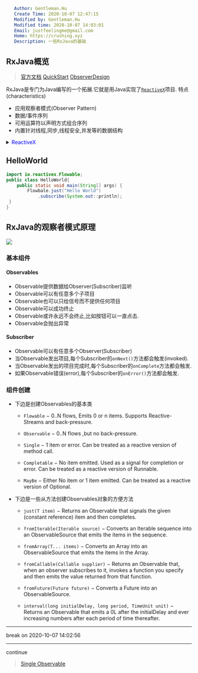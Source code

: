 ```yaml
   Author: Gentleman.Hu
   Create Time: 2020-10-07 12:47:15
   Modified by: Gentleman.Hu
   Modified time: 2020-10-07 14:03:01
   Email: justfeelingme@gmail.com
   Home: https://crushing.xyz
   Description: 一些RxJava的基础
 ```

## RxJava概览

> [官方文档](http://reactivex.io/documentation/observable.html')
> [QuickStart](https://www.tutorialspoint.com/rxjava/rxjava_quick_guide.htm)
> [ObserverDesign](https://www.vogella.com/tutorials/DesignPatternObserver/article.html#:~:text=The%20observer%20pattern%20defines%20a,are%20called%20observers%20or%20listeners.)

RxJava是专门为Java编写的一个拓展.它就是用Java实现了[`ReactiveX`](#reactive)项目.
特点(characteristics)

- 应用观察者模式(Observer Pattern)
- 数据/事件序列
- 可用运算符以声明方式组合序列
- 内置针对线程,同步,线程安全,并发等的数据结构

<details id="reactive">
<summary id="nice"><span style="color:blue">ReactiveX</span></summary>

- ReactiveX
  - ReactiveX is a project which aims to provide reactive programming concept to various programming languages. Reactive Programming refers to the scenario where program reacts as and when data appears. It is a event based programming concept and events can propagate to registers observers.

  - As per the Reactive, they have combined the best of Observer pattern, Iterator pattern and functional pattern.

  - The Observer pattern done right. ReactiveX is a combination of the best ideas from the Observer pattern, the Iterator pattern, and functional programming.
  
- Functional Programming
Functional programming revolves around building the software using pure functions. A pure function do not depends upon previous state and always returns the same result for the same parameters passed. Pure functions helps avoiding problems associated with shared objects, mutable data and side effects often prevalent in multi-threading environments.

- Reactive Programming
Reactive programming refers to event driven programming where data streams comes in asynchronous fashion and get processed when they are arrived.

- Functional Reactive Programming
RxJava implements both the concepts together, where data of streams changes over time and consumer function reacts accordingly.

- The Reactive Manifesto
  - Reactive Manifesto is an on-line document stating the high standard of application software systems. As per the manifesto, following are the key attributes of a reactive software −

  - Responsive − Should always respond in a timely fashion.

  - Message Driven − Should use asynchronous message-passing between components so that they maintain loose coupling.

  - Elastic − Should stay responsive even under high load.

  - Resilient − Should stay responsive even if any component(s) fail.
  
- Key components of RxJava
RxJava have two key components: Observables and Observer.

  - Observable − It represents an object similar to Stream which can emit zero or more data, can send error message, whose speed can be controlled while emitting a set of data, can send finite as well as infinite data.

  - Observer − It subscribes to Observable's data of sequence and reacts per item of the observables. Observers are notified whenever Observable emits a data. An Observer handles data one by one.

 An observer is never notified if items are not present or a callback is not returned for a previous item.

</details>

## HelloWorld

```java
import io.reactivex.Flowable;
public class HelloWorld{
	public static void main(String[] args) {
		Flowbale.just("Hello World")
			.subscribe(System.out::println);
 }
}
```

## RxJava的观察者模式原理

![](https://cdn.jsdelivr.net/gh/gentlemanhu/public-store/images/20201007133613.gif)

### 基本组件

#### Observables

- Observable提供数据给Observer(Subscriber)监听
- Observable可以有任意多个子项目
- Observable也可以只给信号而不提供任何项目
- Observable可以成功终止
- Observable或许永远不会终止,比如按钮可以一直点击.
- Observable会抛出异常

#### Subscriber

- Observable可以有任意多个Observer(Subscriber)
- 当Observable发出项目,每个Subscriber的`onNext()`方法都会触发(invoked).
- 当Observable发出的项目完成时,每个Subscriber的`onComplete`方法都会触发.
- 如果Observable错误(error),每个Subscriber的`onError()`方法都会触发.

### 组件创建

- 下边是创建Observables的基本类

  - `Flowable` − 0..N flows, Emits 0 or n items. Supports Reactive-Streams and back-pressure.

  - `Observable` − 0..N flows ,but no back-pressure.

  - `Single` − 1 item or error. Can be treated as a reactive version of method call.

  - `Completable` − No item emitted. Used as a signal for completion or error. Can be treated as a reactive version of Runnable.

  - `MayBe` − Either No item or 1 item emitted. Can be treated as a reactive version of Optional.

- 下边是一些从方法创建Observables对象的方便方法
  - `just(T item)` − Returns an Observable that signals the given (constant reference) item and then completes.

  - `fromIterable(Iterable source)` − Converts an Iterable sequence into an ObservableSource that emits the items in the sequence.

  - `fromArray(T... items)` − Converts an Array into an ObservableSource that emits the items in the Array.

  - `fromCallable(Callable supplier)` − Returns an Observable that, when an observer subscribes to it, invokes a function you specify and then emits the value returned from that function.

  - `fromFuture(Future future)` − Converts a Future into an ObservableSource.

  - `interval(long initialDelay, long period, TimeUnit unit)` − Returns an Observable that emits a 0L after the initialDelay and ever increasing numbers after each period of time thereafter.

---

break on 2020-10-07 14:02:56

---
continue
> [Single Observable](https://www.tutorialspoint.com/rxjava/rxjava_quick_guide.htm)